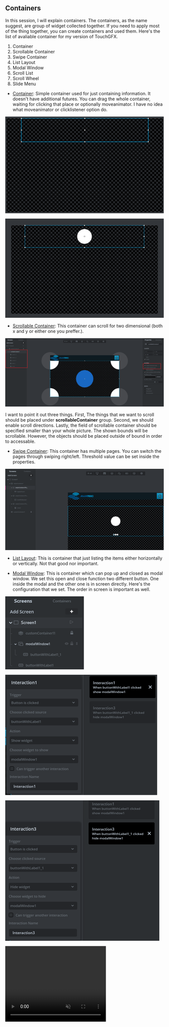 ## Containers

In this session, I will explain containers. The containers, as the name suggest, are group of widget collected together. If you need to apply most of the thing together, you can create containers and used them. Here's the list of avaliable container for my version of TouchGFX.
1. Container
1. Scrollable Container
1. Swipe Container
1. List Layout
1. Modal Window
1. Scroll List
1. Scroll Wheel
1. Slide Menu

* [Container](https://support.touchgfx.com/4.18/docs/development/ui-development/ui-components/containers/container): Simple container used for just containing information. It doesn't have additional futures. You can drag the whole container, waiting for clicking that place or optionally moveanimator. I have no idea what moveanimator or clicklistener option do.

![Picture](/Pics/31.PNG "Empty Container")

![Picture](/Pics/32.PNG "Container with Circle")

* [Scrollable Container](https://support.touchgfx.com/4.18/docs/development/ui-development/ui-components/containers/scrollable-container): This container can scroll for two dimensional (both x and y or either one you preffer.). 

![Picture](/Pics/33.PNG "Scrollable Container")

I want to point it out three things. First, The things that we want to scroll should be placed under __scrollableContainer__ group. Second, we should enable scroll directions. Lastly, the field of scrollable container should be specified smaller than your whole picture. The shown bounds will be scrollable. However, the objects should be placed outside of bound in order to accessable.

* [Swipe Container](https://support.touchgfx.com/4.20/docs/development/ui-development/ui-components/containers/swipe-container): This container has multiple pages. You can switch the pages through swiping right/left. Threshold value can be set inside the properties.

![Picture](/Pics/34.PNG "Swipe Container")

* [List Layout](https://support.touchgfx.com/4.20/docs/development/ui-development/ui-components/containers/list-layout): This is container that just listing the items either horizontally or vertically. Not that good nor important.

* [Modal Window](https://support.touchgfx.com/4.20/docs/development/ui-development/ui-components/containers/modal-window): This is container which can pop up and closed as modal window. We set this open and close function two different button. One inside the modal and the other one is in screen directly. Here's the configuration that we set. The order in screen is important as well.

![Picture](/Pics/35.PNG "Modal window in Screen Configuration")

![Picture](/Pics/36.png "Modal Interaction configuration")

![Picture](/Pics/37.png "Modal Interaction configuration")

<video width="320" height="240" autoplay muted>
    <source src="Vids/2.wmv" type="video/wmv">
</video>

